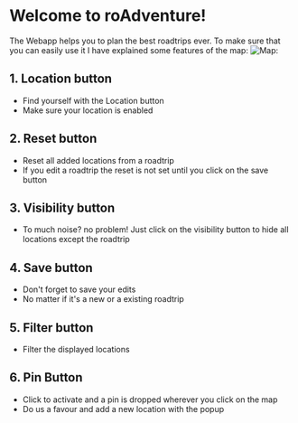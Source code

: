 # Welcome to roAdventure!

The Webapp helps you to plan the best roadtrips ever. To make sure that you can easily use it I have explained some features of the map:
![Map:]()

## 1. Location button
- Find yourself with the Location button
- Make sure your location is enabled

## 2. Reset button
- Reset all added locations from a roadtrip
- If you edit a roadtrip the reset is not set until you click on the save button

## 3. Visibility button
- To much noise? no problem! Just click on the visibility button to hide all locations except the roadtrip

## 4. Save button
- Don't forget to save your edits
- No matter if it's a new or a existing roadtrip

## 5. Filter button
- Filter the displayed locations 

## 6. Pin Button
- Click to activate and a pin is dropped wherever you click on the map
- Do us a favour and add a new location with the popup
